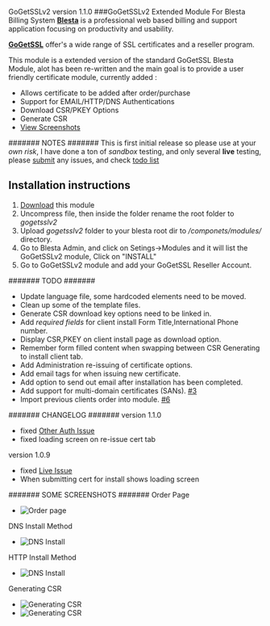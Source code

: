 GoGetSSLv2 version 1.1.0
###GoGetSSLv2 Extended Module For Blesta Billing System
[**Blesta**](http://www.blesta.com) is a professional web based billing and support application focusing on productivity and usability.

[**GoGetSSL**](https://www.gogetssl.com) offer's a wide range of SSL certificates and a reseller program.

This module is a extended version of the standard GoGetSSL Blesta Module, alot has been re-written and the main goal is to provide a user friendly certificate module, currently added :
* Allows certificate to be added after order/purchase
* Support for EMAIL/HTTP/DNS Authentications
* Download CSR/PKEY Options
* Generate CSR
* [View Screenshots](#-screenshots)

####### NOTES #######
This is first initial release so please use at your *own risk*, I have done a ton of *sandbox* testing, and only several **live** testing, please [submit](https://github.com/lukesUbuntu/gogetsslv2/issues) any issues, and check [todo list](#-todo)
  
## Installation instructions
1. [Download](https://github.com/lukesUbuntu/gogetsslv2/archive/master.zip) this module
2. Uncompress file, then inside the folder rename the root folder to *gogetsslv2* 
3. Upload *gogetsslv2* folder to your blesta root dir to */componets/modules/* directory.
3. Go to Blesta Admin, and click on Setings->Modules and it will list the GoGetSSLv2 module, Click on "INSTALL"
4. Go to GoGetSSLv2 module and add your GoGetSSL Reseller Account.

####### TODO #######
* Update language file, some hardcoded elements need to be moved.
* Clean up some of the template files.
* Generate CSR download key options need to be linked in.
* Add *required fields* for client install Form Title,International Phone number.
* Display CSR,PKEY on client install page as download option.
* Remember form filled content when swapping between CSR Generating to install client tab.
* Add Administration re-issuing of certificate options.
* Add email tags for when issuing new certificate.
* Add option to send out email after installation has been completed.
* Add support for multi-domain certificates (SANs). [#3](https://github.com/lukesUbuntu/gogetsslv2/issues/3)
* Import previous clients order into module. [#6](https://github.com/lukesUbuntu/gogetsslv2/issues/6)


####### CHANGELOG #######
version 1.1.0 
* fixed [Other Auth Issue](https://github.com/lukesUbuntu/gogetsslv2/issues/2)
* fixed loading screen on re-issue cert tab

version 1.0.9 
* fixed [Live Issue](https://github.com/lukesUbuntu/gogetsslv2/issues/1)
* When submitting cert for install shows loading screen


####### SOME SCREENSHOTS #######
Order Page
* ![Order page](http://i.imgur.com/bkCVxq3.png)

DNS Install Method
* ![DNS Install](http://i.imgur.com/LnaezDW.png)

HTTP Install Method
* ![DNS Install](http://i.imgur.com/CFBKigx.png)

Generating CSR
* ![Generating CSR](http://i.imgur.com/HQ4rOM1.png)
* ![Generating CSR](http://i.imgur.com/c5Kc5Gp.png)
